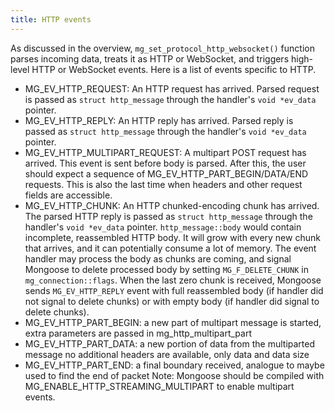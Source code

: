 ```yaml
---
title: HTTP events
---
```


As discussed in the overview, `mg_set_protocol_http_websocket()` function
parses incoming data, treats it as HTTP or WebSocket, and triggers high-level
HTTP or WebSocket events. Here is a list of events specific to HTTP.

- MG_EV_HTTP_REQUEST: An HTTP request has arrived. Parsed request
 is passed as
  `struct http_message` through the handler's `void *ev_data` pointer.
- MG_EV_HTTP_REPLY: An HTTP reply has arrived. Parsed reply is
  passed as `struct http_message` through the handler's `void *ev_data`
  pointer.
- MG_EV_HTTP_MULTIPART_REQUEST: A multipart POST request has arrived.
  This event is sent before body is parsed. After this, the user
  should expect a sequence of MG_EV_HTTP_PART_BEGIN/DATA/END requests.
  This is also the last time when headers and other request fields are
  accessible.
- MG_EV_HTTP_CHUNK: An HTTP chunked-encoding chunk has arrived.
  The parsed HTTP reply is passed as `struct http_message` through the
  handler's `void *ev_data` pointer. `http_message::body` would contain
  incomplete, reassembled HTTP body.
  It will grow with every new chunk that arrives, and it can
  potentially consume a lot of memory. The event handler may process
  the body as chunks are coming, and signal Mongoose to delete processed
  body by setting `MG_F_DELETE_CHUNK` in `mg_connection::flags`. When
  the last zero chunk is received,
  Mongoose sends `MG_EV_HTTP_REPLY` event with
  full reassembled body (if handler did not signal to delete chunks) or
  with empty body (if handler did signal to delete chunks).
- MG_EV_HTTP_PART_BEGIN: a new part of multipart message is started,
  extra parameters are passed in mg_http_multipart_part
- MG_EV_HTTP_PART_DATA: a new portion of data from the multiparted message
  no additional headers are available, only data and data size
- MG_EV_HTTP_PART_END: a final boundary received, analogue to maybe used to
  find the end of packet
  Note: Mongoose should be compiled with MG_ENABLE_HTTP_STREAMING_MULTIPART
  to enable multipart events.
